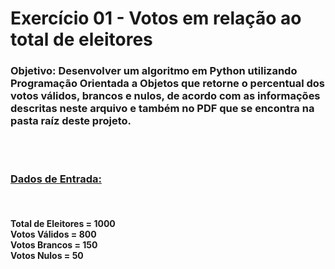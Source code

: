 <h1>Exercício 01 - Votos em relação ao total de eleitores</h1>

<h3><b>Objetivo:</b> Desenvolver um algoritmo em Python utilizando Programação Orientada a Objetos que retorne o percentual dos votos válidos, brancos e nulos, de acordo com as informações descritas neste arquivo e também no PDF que se encontra na pasta raíz deste projeto. </h3>
<br>
<br>
<h3><b><u>Dados de Entrada:</u></h3>
<br>
<h4>Total de Eleitores = 1000
<br>Votos Válidos = 800
<br>Votos Brancos = 150
<br>Votos Nulos = 50
